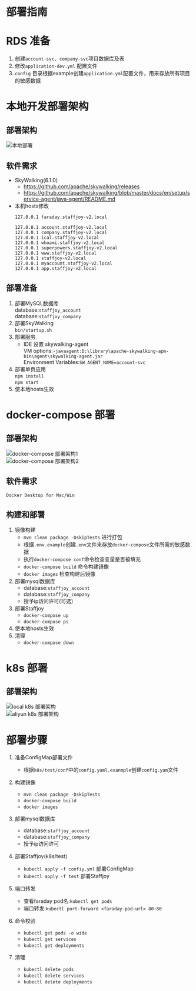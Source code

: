 
# 部署指南  

# RDS 准备  
1. 创建```account-svc```、```company-svc```项目数据库及表
2. 修改```application-dev.yml``` 配置文件  
3. ```config``` 目录根据example创建```application.yml```配置文件，用来存放所有项目的敏感数据 

# 本地开发部署架构  

## 部署架构  
![本地部署](doc/images/local_deploy.jpg)  
## 软件需求     
+ SkyWalking(6.1.0)  
    + https://github.com/apache/skywalking/releases  
    + https://github.com/apache/skywalking/blob/master/docs/en/setup/service-agent/java-agent/README.md  
+ 本机hosts修改 
    ```
    127.0.0.1 faraday.staffjoy-v2.local
    
    127.0.0.1 account.staffjoy-v2.local
    127.0.0.1 company.staffjoy-v2.local
    127.0.0.1 ical.staffjoy-v2.local
    127.0.0.1 whoami.staffjoy-v2.local
    127.0.0.1 superpowers.staffjoy-v2.local
    127.0.0.1 www.staffjoy-v2.local
    127.0.0.1 staffjoy-v2.local
    127.0.0.1 myaccount.staffjoy-v2.local
    127.0.0.1 app.staffjoy-v2.local
    ```  
## 部署准备  
1. 部署MySQL数据库  
    database:```staffjoy_account```    
    database:```staffjoy_company```   
2. 部署SkyWalking  
    ```bin/startup.sh```      
3. 部署服务  
    + IDE 设置 skywalking-agent  
        VM options:```-javaagent:D:\library\apache-skywalking-apm-bin\agent\skywalking-agent.jar```  
        Environment Variables:```SW_AGENT_NAME=account-svc```  
4. 部署单页应用  
    ```npm install```  
    ```npm start```  
5. 使本地hosts生效  

# docker-compose 部署  

## 部署架构   
![docker-compose 部署架构1](doc/images/docker-compose_deploy1.jpg)   
![docker-compose 部署架构2](doc/images/docker-compose_deploy2.jpg)   
## 软件需求  
    Docker Desktop for Mac/Win  
## 构建和部署  
1. 镜像构建  
    + ```mvn clean package -DskipTests```  进行打包
    + 根据```.env.example```创建```.env```文件来存放```docker-compose```文件所需的敏感数据  
    + 执行```docker-compose conf```命令检查变量是否被填充  
    + ```docker-compose build``` 命令构建镜像      
    + ```docker images```  检查构建后镜像 
2. 部署mysql数据库  
    + database:```staffjoy_account```    
    + database:```staffjoy_company```    
    + 授予ip访问许可(可选)    
3. 部署Staffjoy  
    + ```docker-compose up```  
    + ```docker-compose ps```  
4. 使本地hosts生效  
5. 清理  
    + ```docker-compose down```  


# k8s 部署  

## 部署架构  
![local k8s 部署架构](doc/images/local-k8s_deploy.jpg)    
![aliyun k8s 部署架构](doc/images/aliyun-k8s_deploy.jpg)   
# 部署步骤  
1. 准备ConfigMap部署文件  
    +  根据```k8s/test/conf```中的```config.yaml.exanmple```创建```config.yam```文件  
2. 构建镜像  
    + ```mvn clean package -DskipTests```  
    + ```docker-compose build```  
    + ```docker images```  
3. 部署mysql数据库  
    + database:```staffjoy_account```  
    + database:```staffjoy_company```  
    + 授予ip访问许可  
4. 部署Staffjoy(k8s/test)  
    + ```kubectl apply -f confiy.yml```  部署ConfigMap  
    + ```kubectl apply -f test```  部署Staffjoy  
5. 端口转发  
    + 查看faraday pod名:```kubectl get pods```  
    + 端口转发:```kubectl port-forward <faraday-pod-url> 80:80 ```  
    
6. 命令校验  
    + ```kubectl get pods -o wide```  
    + ```kubectl get services```  
    + ```kubectl get deployments```  
7. 清理  
    + ```kubectl delete pods```
    + ```kubectl delete services```
    + ```kubectl delete deployments```  
